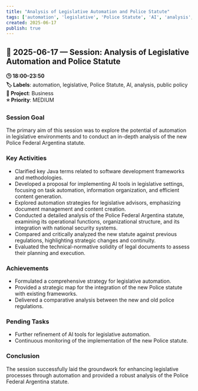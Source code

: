 ```yaml
---
title: "Analysis of Legislative Automation and Police Statute"
tags: ['automation', 'legislative', 'Police Statute', 'AI', 'analysis', 'public policy']
created: 2025-06-17
publish: true
---
```


## 📅 2025-06-17 — Session: Analysis of Legislative Automation and Police Statute

**🕒 18:00–23:50**  
**🏷️ Labels**: automation, legislative, Police Statute, AI, analysis, public policy  
**📂 Project**: Business  
**⭐ Priority**: MEDIUM  


### Session Goal
The primary aim of this session was to explore the potential of automation in legislative environments and to conduct an in-depth analysis of the new Police Federal Argentina statute.

### Key Activities
- Clarified key Java terms related to software development frameworks and methodologies.
- Developed a proposal for implementing AI tools in legislative settings, focusing on task automation, information organization, and efficient content generation.
- Explored automation strategies for legislative advisors, emphasizing document management and content creation.
- Conducted a detailed analysis of the Police Federal Argentina statute, examining its operational functions, organizational structure, and its integration with national security systems.
- Compared and critically analyzed the new statute against previous regulations, highlighting strategic changes and continuity.
- Evaluated the technical-normative solidity of legal documents to assess their planning and execution.

### Achievements
- Formulated a comprehensive strategy for legislative automation.
- Provided a strategic map for the integration of the new Police statute with existing frameworks.
- Delivered a comparative analysis between the new and old police regulations.

### Pending Tasks
- Further refinement of AI tools for legislative automation.
- Continuous monitoring of the implementation of the new Police statute.

### Conclusion
The session successfully laid the groundwork for enhancing legislative processes through automation and provided a robust analysis of the Police Federal Argentina statute.
